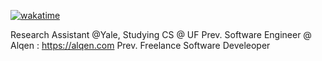 [![wakatime](https://wakatime.com/badge/user/d8c6c6af-5b2d-4616-a40a-d408f6837e46.svg)](https://wakatime.com/@d8c6c6af-5b2d-4616-a40a-d408f6837e46)

Research Assistant @Yale, Studying CS @ UF
Prev. Software Engineer @ Alqen : https://alqen.com
Prev. Freelance Software Develeoper
<!--
**esmith164/esmith164** is a ✨ _special_ ✨ repository because its `README.md` (this file) appears on your GitHub profile.

Here are some ideas to get you started:

- 
- 🌱 I’m currently learning ...
- 👯 I’m looking to collaborate on ...
- 🤔 I’m looking for help with ...
- 💬 Ask me about ...
- 📫 How to reach me: ...
- 😄 Pronouns: ...
- ⚡ Fun fact: ...
-->
